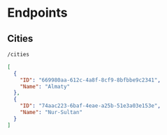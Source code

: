 # Endpoints

## Cities
```txt
/cities
```
```json
[
  {
    "ID": "669980aa-612c-4a8f-8cf9-8bfbbe9c2341",
    "Name": "Almaty"
  },
  {
    "ID": "74aac223-6baf-4eae-a25b-51e3a03e153e",
    "Name": "Nur-Sultan"
  }
]
```
